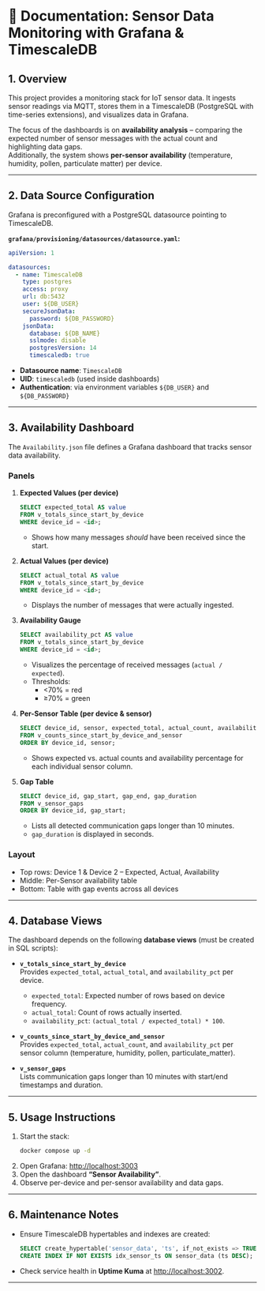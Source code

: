 # 📖 Documentation: Sensor Data Monitoring with Grafana & TimescaleDB

## 1. Overview
This project provides a monitoring stack for IoT sensor data. It ingests sensor readings via MQTT, stores them in a TimescaleDB (PostgreSQL with time-series extensions), and visualizes data in Grafana.  

The focus of the dashboards is on **availability analysis** – comparing the expected number of sensor messages with the actual count and highlighting data gaps.  
Additionally, the system shows **per-sensor availability** (temperature, humidity, pollen, particulate matter) per device.

---

## 2. Data Source Configuration
Grafana is preconfigured with a PostgreSQL datasource pointing to TimescaleDB.

**`grafana/provisioning/datasources/datasource.yaml`:**

```yaml
apiVersion: 1

datasources:
  - name: TimescaleDB
    type: postgres
    access: proxy
    url: db:5432
    user: ${DB_USER}
    secureJsonData:
      password: ${DB_PASSWORD}
    jsonData:
      database: ${DB_NAME}
      sslmode: disable
      postgresVersion: 14
      timescaledb: true
```

- **Datasource name**: `TimescaleDB`  
- **UID**: `timescaledb` (used inside dashboards)  
- **Authentication**: via environment variables `${DB_USER}` and `${DB_PASSWORD}`

---

## 3. Availability Dashboard
The `Availability.json` file defines a Grafana dashboard that tracks sensor data availability.

### Panels
1. **Expected Values (per device)**  
   ```sql
   SELECT expected_total AS value 
   FROM v_totals_since_start_by_device 
   WHERE device_id = <id>;
   ```
   - Shows how many messages *should* have been received since the start.

2. **Actual Values (per device)**  
   ```sql
   SELECT actual_total AS value 
   FROM v_totals_since_start_by_device 
   WHERE device_id = <id>;
   ```
   - Displays the number of messages that were actually ingested.

3. **Availability Gauge**  
   ```sql
   SELECT availability_pct AS value 
   FROM v_totals_since_start_by_device 
   WHERE device_id = <id>;
   ```
   - Visualizes the percentage of received messages (`actual / expected`).  
   - Thresholds:  
     - <70% = red  
     - ≥70% = green  

4. **Per-Sensor Table (per device & sensor)**  
   ```sql
   SELECT device_id, sensor, expected_total, actual_count, availability_pct
   FROM v_counts_since_start_by_device_and_sensor
   ORDER BY device_id, sensor;
   ```
   - Shows expected vs. actual counts and availability percentage for each individual sensor column.  

5. **Gap Table**  
   ```sql
   SELECT device_id, gap_start, gap_end, gap_duration 
   FROM v_sensor_gaps 
   ORDER BY device_id, gap_start;
   ```
   - Lists all detected communication gaps longer than 10 minutes.  
   - `gap_duration` is displayed in seconds.

### Layout
- Top rows: Device 1 & Device 2 – Expected, Actual, Availability  
- Middle: Per-Sensor availability table  
- Bottom: Table with gap events across all devices  

---

## 4. Database Views
The dashboard depends on the following **database views** (must be created in SQL scripts):

- **`v_totals_since_start_by_device`**  
  Provides `expected_total`, `actual_total`, and `availability_pct` per device.  
  - `expected_total`: Expected number of rows based on device frequency.  
  - `actual_total`: Count of rows actually inserted.  
  - `availability_pct`: `(actual_total / expected_total) * 100`.

- **`v_counts_since_start_by_device_and_sensor`**  
  Provides `expected_total`, `actual_count`, and `availability_pct` per sensor column (temperature, humidity, pollen, particulate_matter).  

- **`v_sensor_gaps`**  
  Lists communication gaps longer than 10 minutes with start/end timestamps and duration.

---

## 5. Usage Instructions
1. Start the stack:
   ```bash
   docker compose up -d
   ```
2. Open Grafana: [http://localhost:3003](http://localhost:3003)  
3. Open the dashboard **“Sensor Availability”**.  
4. Observe per-device and per-sensor availability and data gaps.

---

## 6. Maintenance Notes
- Ensure TimescaleDB hypertables and indexes are created:
  ```sql
  SELECT create_hypertable('sensor_data', 'ts', if_not_exists => TRUE);
  CREATE INDEX IF NOT EXISTS idx_sensor_ts ON sensor_data (ts DESC);
  ```
- Check service health in **Uptime Kuma** at [http://localhost:3002](http://localhost:3002).

---
